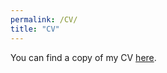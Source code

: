 ```yaml
---
permalink: /CV/
title: "CV"
---
```



You can find a copy of my CV [here](https://www.dropbox.com/scl/fi/moqvhld9uw3uzdai0k9w2/CV_Weller.pdf?rlkey=9cp9aia0mm0o26l8ufanilksh&st=3ynw95aa&dl=0).

